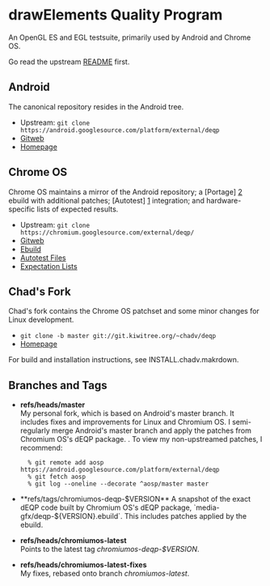 drawElements Quality Program
============================

An OpenGL ES and EGL testsuite, primarily used by Android and Chrome OS.

Go read the upstream [README](https://android.googlesource.com/platform/external/deqp/+/master/README.md) first.

Android
-------
The canonical repository resides in the Android tree.

- Upstream: `git clone https://android.googlesource.com/platform/external/deqp`
- [Gitweb](https://android.googlesource.com/platform/external/deqp)
- [Homepage](https://source.android.com/devices/graphics/testing.html)


Chrome OS
---------
Chrome OS maintains a mirror of the Android repository; a [Portage] [2] ebuild
with additional patches; [Autotest] [1] integration; and hardware-specific
lists of expected results.

- Upstream: `git clone https://chromium.googlesource.com/external/deqp/`
- [Gitweb](https://chromium.googlesource.com/external/deqp/)
- [Ebuild](https://chromium.googlesource.com/chromiumos/overlays/chromiumos-overlay/+/master/media-gfx/deqp/)
- [Autotest Files](https://chromium.googlesource.com/chromiumos/third_party/autotest/+/master/client/site_tests/graphics_dEQP/)
- [Expectation Lists](https://chromium.googlesource.com/chromiumos/third_party/autotest/+/master/client/site_tests/graphics_dEQP/expectations/)


Chad's Fork
-----------
Chad's fork contains the Chrome OS patchset and some minor changes for Linux
development.

- `git clone -b master git://git.kiwitree.org/~chadv/deqp`
- [Homepage](http://git.kiwitree.net/cgit/~chadv/deqp/about)

For build and installation instructions, see INSTALL.chadv.makrdown.


Branches and Tags
-----------------
- **refs/heads/master**  
  My personal fork, which is based on Android's master branch. It includes
  fixes and improvements for Linux and Chromium OS. I semi-regularly merge
  Android's master branch and apply the patches from Chromium OS's dEQP
  package.
  .
  To view my non-upstreamed patches, I recommend:  

        % git remote add aosp https://android.googlesource.com/platform/external/deqp
        % git fetch aosp
        % git log --oneline --decorate ^aosp/master master

- **refs/tags/chromiumos-deqp-$VERSION**  
  A snapshot of the exact dEQP code built by Chromium OS's dEQP package,
  `media-gfx/deqp-${VERSION}.ebuild`. This includes patches applied by the
  ebuild.

- **refs/heads/chromiumos-latest**  
  Points to the latest tag *chromiumos-deqp-$VERSION*.

- **refs/heads/chromiumos-latest-fixes**  
  My fixes, rebased onto branch *chromiumos-latest*.




[1]: http://autotest.github.io/
[2]: https://en.wikipedia.org/wiki/Portage_(software)

